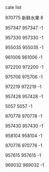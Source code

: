 cate list

970775 新鲜水果 8

957347 957347 -1

957330 957330 -1

955035 955035 -1

961006 961006 -1

972200 972200 -1

975706 975706 -1

972219 972219 -1

957428 957428 -1

5057 5057 -1

970778 970778 -1

957430 957430 -1

958104 958104 -1

970776 970776 -1

957615 957615 -1

969032 969032 -1

